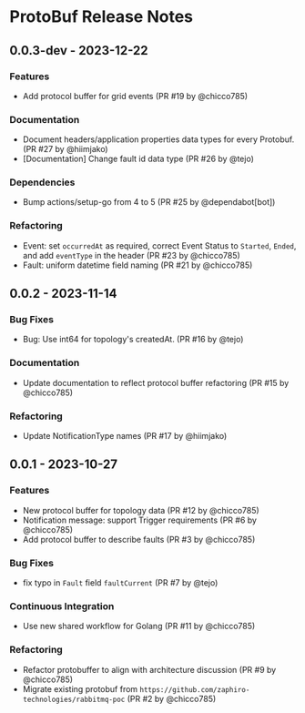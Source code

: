 # ProtoBuf Release Notes

## 0.0.3-dev - 2023-12-22

### Features

- Add protocol buffer for grid events (PR #19 by @chicco785)

### Documentation

- Document headers/application properties data types for every Protobuf. (PR #27
  by @hiimjako)
- [Documentation] Change fault id data type (PR #26 by @tejo)

### Dependencies

- Bump actions/setup-go from 4 to 5 (PR #25 by @dependabot[bot])

### Refactoring

- Event: set `occurredAt` as required, correct Event Status to `Started`,
  `Ended`, and add `eventType` in the header (PR #23 by @chicco785)
- Fault: uniform datetime field naming (PR #21 by @chicco785)

## 0.0.2 - 2023-11-14

### Bug Fixes

- Bug: Use int64 for topology's createdAt. (PR #16 by @tejo)

### Documentation

- Update documentation to reflect protocol buffer refactoring (PR #15 by
  @chicco785)

### Refactoring

- Update NotificationType names (PR #17 by @hiimjako)

## 0.0.1 - 2023-10-27

### Features

- New protocol buffer for topology data (PR #12 by @chicco785)
- Notification message: support Trigger requirements (PR #6 by @chicco785)
- Add protocol buffer to describe faults (PR #3 by @chicco785)

### Bug Fixes

- fix typo in `Fault` field `faultCurrent` (PR #7 by @tejo)

### Continuous Integration

- Use new shared workflow for Golang (PR #11 by @chicco785)

### Refactoring

- Refactor protobuffer to align with architecture discussion (PR #9 by
  @chicco785)
- Migrate existing protobuf from
  `https://github.com/zaphiro-technologies/rabbitmq-poc` (PR #2 by @chicco785)
